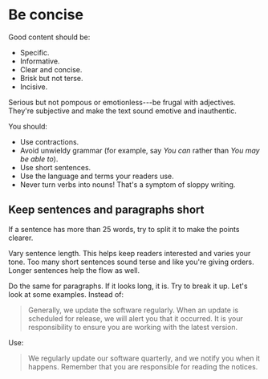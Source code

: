 Be concise
==========

Good content should be:

* Specific.
* Informative.
* Clear and concise.
* Brisk but not terse.
* Incisive.

Serious but not pompous or emotionless---be frugal with adjectives. They're subjective and make the text sound emotive and inauthentic.

You should:

* Use contractions.
* Avoid unwieldy grammar (for example, say *You can* rather than
    *You may be able to*).
* Use short sentences.
* Use the language and terms your readers use.
* Never turn verbs into nouns! That's a symptom of sloppy writing.

Keep sentences and paragraphs short
-----------------------------------

If a sentence has more than 25 words, try to split it to make the points
clearer.

Vary sentence length. This helps keep readers interested and varies your
tone. Too many short sentences sound terse and like you're giving
orders. Longer sentences help the flow as well.

Do the same for paragraphs. If it looks long, it is. Try to break it up. Let's
look at some examples. Instead of:

> Generally, we update the software regularly. When an update is scheduled for
> release, we will alert you that it occurred. It is
> your responsibility to ensure you are working with the latest version.

Use:

> We regularly update our software quarterly, and we notify you when it happens.
Remember that you are responsible for reading the notices.
